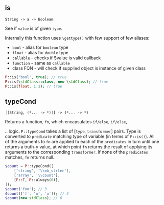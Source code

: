 ## is
`String -> a -> Boolean`

See if `value` is of given `type`.

Internally this function uses `\gettype()` with few support of few aliases:
* `bool` - alias for `boolean` type
* `float` - alias for `double` type
* `callable` - checks if $value is valid callback
* `function` - same as `callable`
* class FQN - will check if supplied object is instance of given class

```php
P::is('bool', true); // true
P::is(\stdClass::class, new \stdClass); // true
P::is(float, 1.1); // true
```

## typeCond
`[[String, (*... -> *)]] -> (*... -> *)`

Returns a function, `fn`, which encapsulates `if/else`, `if/else`, .

.. logic. `P::typeCond` takes a list of [`type`, `transformer`] pairs. Type is converted to `predicate` matching type of variable (in terms of `P::is()`). All of the arguments to `fn` are applied to each of the `predicates` in turn until one returns a truth-y value, at which point `fn` returns the result of applying its arguments to the corresponding `transformer`. If none of the `predicates` matches, `fn` returns null.

```php
$count = P::typeCond([
    ['string', '\\mb_strlen'],
    ['array', '\\count'],
    [P::T, P::always(0)],
]);
$count('foo'); // 3
$count(['f', 'o', 'o']); // 3
$count(new stdClass); // 0
```

